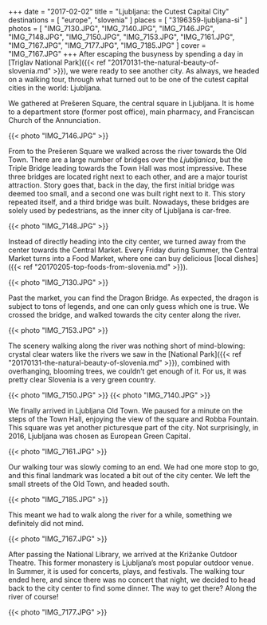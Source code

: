 +++
date   = "2017-02-02"
title  = "Ljubljana: the Cutest Capital City"
destinations = [ "europe", "slovenia" ]
places = [ "3196359-ljubljana-si" ]
photos = [
  "IMG_7130.JPG", "IMG_7140.JPG", "IMG_7146.JPG", "IMG_7148.JPG", "IMG_7150.JPG",
  "IMG_7153.JPG", "IMG_7161.JPG", "IMG_7167.JPG", "IMG_7177.JPG", "IMG_7185.JPG"
]
cover = "IMG_7167.JPG"
+++
After escaping the busyness by spending a day in [Triglav National Park]({{< ref "20170131-the-natural-beauty-of-slovenia.md" >}}), we were ready to see another city. As always, we headed on a walking tour, through what turned out to be one of the cutest capital cities in the world: Ljubljana.
<!--more-->

We gathered at Prešeren Square, the central square in Ljubljana. It is home to a department store (former post office), main pharmacy, and Franciscan Church of the Annunciation.

{{< photo "IMG_7146.JPG" >}}

From to the Prešeren Square we walked across the river towards the Old Town. There are a large number of bridges over the *Ljubljanica*, but the Triple Bridge leading towards the Town Hall was most impressive. These three bridges are located right next to each other, and are a major tourist attraction. Story goes that, back in the day, the first initial bridge was deemed too small, and a second one was built right next to it. This story repeated itself, and a third bridge was built. Nowadays, these bridges are solely used by pedestrians, as the inner city of Ljubljana is car-free.

{{< photo "IMG_7148.JPG" >}}

Instead of directly heading into the city center, we turned away from the center towards the Central Market. Every Friday during Summer, the Central Market turns into a Food Market, where one can buy delicious [local dishes]({{< ref "20170205-top-foods-from-slovenia.md" >}}).

{{< photo "IMG_7130.JPG" >}}

Past the market, you can find the Dragon Bridge. As expected, the dragon is subject to tons of legends, and one can only guess which one is true. We crossed the bridge, and walked towards the city center along the river.

{{< photo "IMG_7153.JPG" >}}

The scenery walking along the river was nothing short of mind-blowing: crystal clear waters like the rivers we saw in the [National Park]({{< ref "20170131-the-natural-beauty-of-slovenia.md" >}}), combined with overhanging, blooming trees, we couldn’t get enough of it. For us, it was pretty clear Slovenia is a very green country.

{{< photo "IMG_7150.JPG" >}}
{{< photo "IMG_7140.JPG" >}}

We finally arrived in Ljubljana Old Town. We paused for a minute on the steps of the Town Hall, enjoying the view of the square and Robba Fountain. This square was yet another picturesque part of the city. Not surprisingly, in 2016, Ljubljana was chosen as European Green Capital.

{{< photo "IMG_7161.JPG" >}}

Our walking tour was slowly coming to an end. We had one more stop to go, and this final landmark was located a bit out of the city center. We left the small streets of the Old Town, and headed south.

{{< photo "IMG_7185.JPG" >}}

This meant we had to walk along the river for a while, something we definitely did not mind.

{{< photo "IMG_7167.JPG" >}}

After passing the National Library, we arrived at the Križanke Outdoor Theatre. This former monastery is Ljubljana’s most popular outdoor venue. In Summer, it is used for concerts, plays, and festivals. The walking tour ended here, and since there was no concert that night, we decided to head back to the city center to find some dinner. The way to get there? Along the river of course!

{{< photo "IMG_7177.JPG" >}}